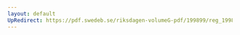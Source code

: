 ```yaml
---
layout: default
UpRedirect: https://pdf.swedeb.se/riksdagen-volumeG-pdf/199899/reg_199899/reg_199899_0383.pdf
---
```

